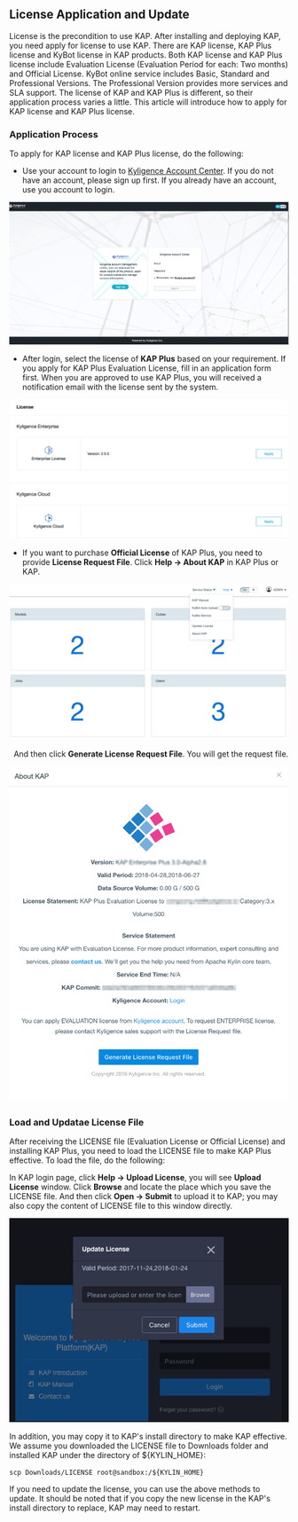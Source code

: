 ## License Application and Update

License is the precondition to use KAP. After installing and deploying KAP, you need apply for license to use KAP. There are KAP license, KAP Plus license and KyBot license in KAP products. Both KAP license and KAP Plus license include Evaluation License (Evaluation Period for each: Two months) and Official License. KyBot online service includes Basic, Standard and Professional Versions. The Professional Version provides more services and SLA support. The license of KAP and KAP Plus is different, so their application process varies a little. This article will introduce how to apply for KAP license and KAP Plus license.

### Application Process

To apply for KAP license and KAP Plus license, do the following: 

- Use your account to login to [Kyligence Account Center](http://account.kyligence.io/). If you do not have an account, please sign up first. If you already have an account, use you account to login.

![Kyligence Account Center](images/license_1.en.png)

- After login, select the license of **KAP Plus** based on your requirement. If you apply for KAP Plus Evaluation License, fill in an application form first. When you are approved to use KAP Plus, you will received a notification email with the license sent by the system. 

![Evaluation License Application](images/license_2.en.png)

- If you want to purchase **Official License** of KAP Plus, you need to provide **License Request File**. Click **Help -> About KAP** in KAP Plus or KAP.   


![Official License Application](images/license_3.en.png)

   And then click **Generate License Request File**. You will get the request file.

![Request License File](images/license_4.en.png)

### Load and Updatae License File

After receiving the LICENSE file (Evaluation License or Official License) and installing KAP Plus, you need to load the LICENSE file to make KAP Plus effective. To load the file, do the following:

In KAP login page, click **Help -> Upload License**, you will see **Upload License** window. Click **Browse** and locate the place which you save the LICENSE file. And then click **Open -> Submit** to upload it to KAP; you may also copy the content of LICENSE file to this window directly.

![Upload License File](images/license_5.en.png)

In addition, you may copy it to KAP's install directory to make KAP effective. We assume you downloaded the LICENSE file to Downloads folder and installed KAP under the directory of ${KYLIN_HOME}:

```
scp Downloads/LICENSE root@sandbox:/${KYLIN_HOME}
```

If you need to update the license, you can use the above methods to update. It should be noted that if you copy the new license in the KAP's install directory to replace, KAP may need to restart.